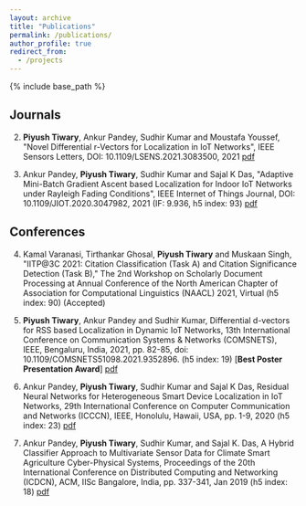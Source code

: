 ```yaml
---
layout: archive
title: "Publications"
permalink: /publications/
author_profile: true
redirect_from:
  - /projects
---
```



{% include base_path %}
## Journals

2. **Piyush Tiwary**, Ankur Pandey, Sudhir Kumar and Moustafa Youssef, "Novel Differential r-Vectors for Localization in IoT Networks", IEEE Sensors Letters, DOI: 10.1109/LSENS.2021.3083500, 2021 [pdf](https://ieeexplore.ieee.org/document/9440753)

1. Ankur Pandey, **Piyush Tiwary**, Sudhir Kumar and Sajal K Das, "Adaptive Mini-Batch Gradient Ascent based Localization for Indoor IoT Networks under Rayleigh Fading Conditions", IEEE Internet of Things Journal, DOI: 10.1109/JIOT.2020.3047982, 2021 (IF: 9.936, h5 index: 93) [pdf](https://ieeexplore.ieee.org/stamp/stamp.jsp?tp=&arnumber=9310318)

## Conferences

4. Kamal Varanasi, Tirthankar Ghosal, **Piyush Tiwary** and Muskaan Singh, "IITP@3C 2021: Citation Classification (Task A) and Citation Significance Detection (Task B)," The 2nd Workshop on Scholarly Document Processing at Annual Conference of the North American Chapter of Association for Computational Linguistics
(NAACL) 2021, Virtual (h5 index: 90) (Accepted)

3. **Piyush Tiwary**, Ankur Pandey and Sudhir Kumar, Differential d-vectors for RSS based Localization in Dynamic IoT Networks, 13th International Conference on Communication Systems & Networks (COMSNETS), IEEE, Bengaluru, India, 2021, pp. 82-85, doi: 10.1109/COMSNETS51098.2021.9352896. (h5 index: 19) [**Best Poster Presentation Award**] [pdf](https://ieeexplore.ieee.org/document/9352896)


2. Ankur Pandey, **Piyush Tiwary**, Sudhir Kumar and Sajal K Das, Residual Neural Networks for Heterogeneous Smart Device Localization in IoT Networks, 29th International Conference on Computer Communication and Networks (ICCCN), IEEE, Honolulu, Hawaii, USA, pp. 1-9, 2020 (h5 index: 23) [pdf](https://ieeexplore.ieee.org/document/9209703)


1. Ankur Pandey, **Piyush Tiwary**, Sudhir Kumar, and Sajal K. Das, A Hybrid Classifier Approach to Multivariate Sensor Data for Climate Smart Agriculture Cyber-Physical Systems, Proceedings of the 20th International Conference on Distributed Computing and Networking (ICDCN), ACM, IISc Bangalore, India, pp. 337-341, Jan 2019 (h5 index: 18) [pdf](https://dl.acm.org/citation.cfm?id=3288621)